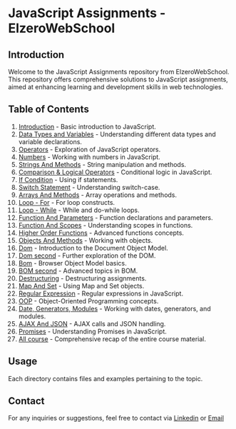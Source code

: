 # JavaScript Assignments - ElzeroWebSchool

## Introduction
Welcome to the JavaScript Assignments repository from ElzeroWebSchool. 
This repository offers comprehensive solutions to  JavaScript assignments, aimed at enhancing learning and development skills in web technologies.

## Table of Contents
1. [Introduction](/1%20Introduction) - Basic introduction to JavaScript.
2. [Data Types and Variables](/2%20Data%20Types%20And%20Variables) - Understanding different data types and variable declarations.
3. [Operators](/3%20Operators) - Exploration of JavaScript operators.
4. [Numbers](/4%20Numbers) - Working with numbers in JavaScript.
5. [Strings And Methods](/5%20Strings%20And%20Methods) - String manipulation and methods.
6. [Comparison & Logical Operators](/6%20Comparison%20%26%20Logical%20Operators) - Conditional logic in JavaScript.
7. [If Condition](/7%20If%20Condition) - Using if statements.
8. [Switch Statement](/8%20Switch%20Statement) - Understanding switch-case.
9. [Arrays And Methods](/9%20Arrays%20And%20Methods) - Array operations and methods.
10. [Loop - For](/10%20Loop%20-%20For) - For loop constructs.
11. [Loop - While](/11%20eleven%20Loop%20-%20While) - While and do-while loops.
12. [Function And Parameters](/12%20Function%20And%20Parameters) - Function declarations and parameters.
13. [Function And Scopes](/13%20Function%20And%20Scopes) - Understanding scopes in functions.
14. [Higher Order Functions](/14%20Higher%20Order%20Functions) - Advanced functions concepts.
15. [Objects And Methods](/15%20Objects%20And%20Methods) - Working with objects.
16. [Dom](/16%20Dom) - Introduction to the Document Object Model.
17. [Dom second](/17%20Dom%20second) - Further exploration of the DOM.
18. [Bom](/18%20Bom) - Browser Object Model basics.
19. [BOM second](/19%20BOM%20second) - Advanced topics in BOM.
20. [Destructuring](/20%20Destructuring) - Destructuring assignments.
21. [Map And Set](/21%20Map%20And%20Set) - Using Map and Set objects.
22. [Regular Expression](/22%20Regular%20Expression) - Regular expressions in JavaScript.
23. [OOP](/23%20OOP) - Object-Oriented Programming concepts.
24. [Date, Generators, Modules](/24%20Date%2C%20Generators%2C%20Modules) - Working with dates, generators, and modules.
25. [AJAX And JSON](/25%20AJAX%20And%20JSON) - AJAX calls and JSON handling.
26. [Promises](/26%20Promises) - Understanding Promises in JavaScript.
27. [All course](/27%20All%20course) - Comprehensive recap of the entire course material.

## Usage
Each directory contains files and examples pertaining to the topic.

## Contact
For any inquiries or suggestions, feel free to contact via  [Linkedin](https://www.linkedin.com/in/ahmed-zena/) or [Email](ahmedzena53@gmail.com) 
